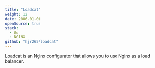 ```yaml
---
title: "Loadcat"
weight: 12
date: 2006-01-01
openSource: true
stack:
  - Go
  - NGINX
github: "hjr265/loadcat"
---
```


Loadcat is an Nginx configurator that allows you to use Nginx as a load balancer.
